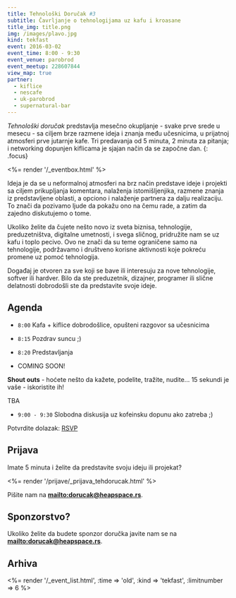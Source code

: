 ```yaml
---
title: Tehnološki Doručak #3
subtitle: Čavrljanje o tehnologijama uz kafu i kroasane
title_img: title.png
img: /images/plavo.jpg
kind: tekfast
event: 2016-03-02
event_time: 8:00 - 9:30
event_venue: parobrod
event_meetup: 228607844
view_map: true
partner:
  - kiflice
  - nescafe
  - uk-parobrod
  - supernatural-bar
---
```


_Tehnološki doručak_ predstavlja mesečno okupljanje - svake prve srede u mesecu -
sa ciljem brze razmene ideja i znanja među učesnicima, u prijatnoj atmosferi prve
jutarnje kafe. Tri predavanja od 5 minuta, 2 minuta za pitanja; i networking
dopunjen kiflicama je sjajan način da se započne dan.
{: .focus}

<%= render '/_eventbox.html' %>

Ideja je da se u neformalnoj atmosferi na brz način predstave ideje i projekti sa ciljem
prikupljanja komentara, nalaženja istomišljenjika, razmene znanja iz
predstavljene oblasti, a opciono i nalaženje partnera za dalju realizaciju. To
znači da pozivamo ljude da pokažu ono na čemu rade, a zatim da zajedno
diskutujemo o tome.

Ukoliko želite da čujete nešto novo iz sveta biznisa, tehnologije,
preduzetništva, digitalne umetnosti, i svega sličnog, pridružite nam se uz kafu
i toplo pecivo. Ovo ne znači da su teme ograničene samo na tehnologije, podržavamo i
društveno korisne aktivnosti koje pokreću promene uz pomoć tehnologija.

Događaj je otvoren za sve koji se bave ili interesuju za nove tehnologije,
softver ili hardver. Bilo da ste preduzetnik, dizajner, programer ili slične
delatnosti dobrodošli ste da predstavite svoje ideje.

## Agenda

+ `8:00` Kafa + kiflice dobrodošlice, opušteni razgovor sa učesnicima
+ `8:15` Pozdrav suncu ;)
+ `8:20` Predstavljanja

+ COMING SOON!

**Shout outs** - hoćete nešto da kažete, podelite, tražite, nudite...
15 sekundi je vaše - iskoristite ih!

TBA

+ `9:00 - 9:30` Slobodna diskusija uz kofeinsku dopunu ako zatreba ;)


Potvrdite dolazak: <a href="http://www.meetup.com/HeapSpace/events/<%=@item[:event_meetup]%>/" data-event="<%=@item[:event_meetup]%>" class="mu-rsvp-btn invisible">RSVP</a>

## Prijava

Imate 5 minuta i želite da predstavite svoju ideju ili projekat?

<%= render '/prijave/_prijava_tehdorucak.html' %>

Pišite nam na **<mailto:dorucak@heapspace.rs>**.

## Sponzorstvo?

Ukoliko želite da budete sponzor doručka javite nam se na **<mailto:dorucak@heapspace.rs>**.

## Arhiva

<%= render '/_event_list.html', :time => 'old', :kind => 'tekfast', :limitnumber => 6 %>
